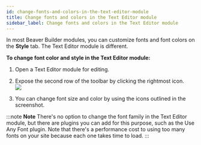 ```yaml
---
id: change-fonts-and-colors-in-the-text-editor-module
title: Change fonts and colors in the Text Editor module
sidebar_label: Change fonts and colors in the Text Editor module
---
```


In most Beaver Builder modules, you can customize fonts and font colors on the
**Style** tab. The Text Editor module is different.

**To change font color and style in the Text Editor module:**

  1. Open a Text Editor module for editing.
  2. Expose the second row of the toolbar by clicking the rightmost icon.  
![](/img/how-to-tips-change-font-color.png)

  3. You can change font size and color by using the icons outlined in the screenshot.

:::note **Note**
There's no option to change the font family in the Text Editor
module, but there are plugins you can add for this purpose, such as the Use
Any Font plugin. Note that there's a performance cost to using too many fonts
on your site because each one takes time to load.
:::
